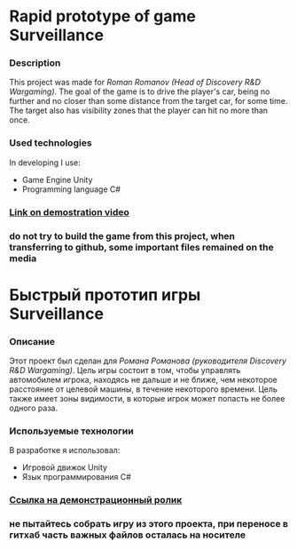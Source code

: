 # Rapid prototype of game Surveillance
### **Description**
   This project was made for *Roman Romanov (Head of Discovery R&D Wargaming)*. 
The goal of the game is to drive the player's car, being no further and no closer than some distance from the target car, for some time. The target also has visibility zones that the player can hit no more than once.
### **Used technologies**
   In developing I use:
   * Game Engine Unity
   * Programming language С#
### [Link on demostration video](https://hellfinger-s.github.io/me/SurveillanceVideo.html)
### do not try to build the game from this project, when transferring to github, some important files remained on the media




# Быстрый прототип игры Surveillance
### **Описание**
   Этот проект был сделан для *Романа Романова (руководителя Discovery R&D Wargaming)*.
Цель игры состоит в том, чтобы управлять автомобилем игрока, находясь не дальше и не ближе, чем некоторое расстояние от целевой машины, в течение некоторого времени. Цель также имеет зоны видимости, в которые игрок может попасть не более одного раза.
### **Используемые технологии**
   В разработке я использовал:
   * Игровой движок Unity
   * Язык программирования C#
### [Ссылка на демонстрационный ролик](https://hellfinger-s.github.io/me/SurveillanceVideo.html)
### не пытайтесь собрать игру из этого проекта, при переносе в гитхаб часть важных файлов осталась на носителе
